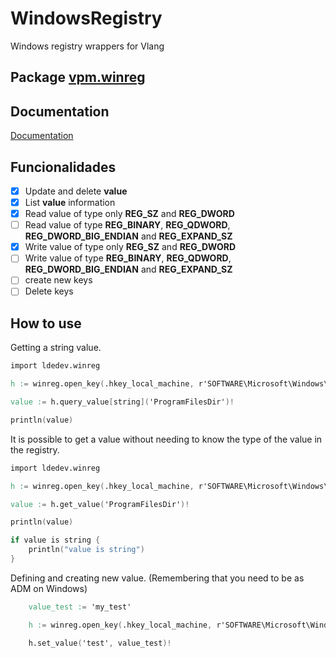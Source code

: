 
# WindowsRegistry

Windows registry wrappers for Vlang


## Package [vpm.winreg](https://vpm.vlang.io/packages/Ddiidev.winreg)


## Documentation

[Documentation](https://ldedev.github.io/WindowsRegistry)


## Funcionalidades

- [X] Update and delete **value**
- [X] List **value** information
- [X] Read value of type only **REG_SZ** and **REG_DWORD**
- [ ] Read value of type **REG_BINARY**, **REG_QDWORD**, **REG_DWORD_BIG_ENDIAN** and **REG_EXPAND_SZ** 
- [X] Write value of type only **REG_SZ** and **REG_DWORD**
- [ ] Write value of type **REG_BINARY**, **REG_QDWORD**, **REG_DWORD_BIG_ENDIAN** and **REG_EXPAND_SZ** 
- [ ] create new keys
- [ ] Delete keys

## How to use

Getting a string value.

```v
import ldedev.winreg

h := winreg.open_key(.hkey_local_machine, r'SOFTWARE\Microsoft\Windows\CurrentVersion', .key_read)!

value := h.query_value[string]('ProgramFilesDir')!

println(value)
```

It is possible to get a value without needing to know the type of the value in the registry.

```v
import ldedev.winreg

h := winreg.open_key(.hkey_local_machine, r'SOFTWARE\Microsoft\Windows\CurrentVersion', .key_read)!

value := h.get_value('ProgramFilesDir')!

println(value)

if value is string {
    println("value is string")
}
```


Defining and creating new value. (Remembering that you need to be as ADM on Windows)

```v
	value_test := 'my_test'

	h := winreg.open_key(.hkey_local_machine, r'SOFTWARE\Microsoft\Windows\CurrentVersion', .key_write)!

	h.set_value('test', value_test)!
```
